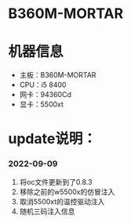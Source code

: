 # B360M-MORTAR

# 机器信息 
+ 主板：B360M-MORTAR
+ CPU：i5 8400
+ 网卡：94360Cd
+ 显卡：5500xt

# update说明：
### 2022-09-09 
1. 将oc文件更新到了0.8.3
2. 移除之前的w5500x的仿冒注入
3. 取消5500xt的温控驱动注入
4. 随机三码注入信息